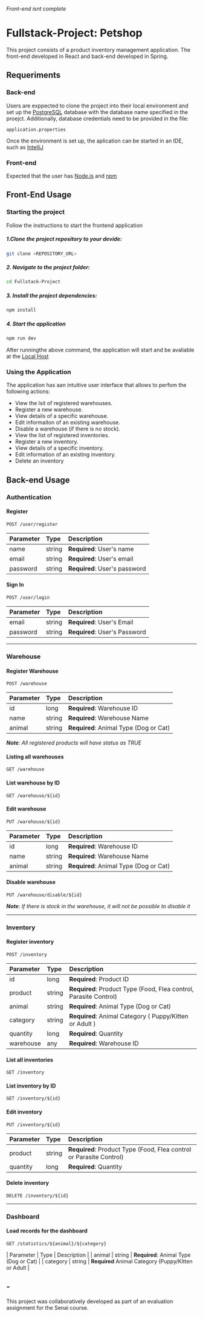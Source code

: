 *Front-end isnt complete*

# Fullstack-Project: Petshop
This project consists of a product inventory management application. The front-end developed in React and back-end developed in Spring.


## Requeriments
### Back-end
Users are exppected to clone the project into their local environment and set up the [PostgreSQL](https://www.postgresql.org/) database with the database name specified in the proejct. Additionally, database credentials need to be provided in the file:
```
application.properties
```
Once the environment is set up, the aplication can be started in an IDE, such as [IntelliJ](https://www.jetbrains.com/pt-br/idea/)
### Front-end
Expected that the user has [Node.js](https://nodejs.org/en) and [npm](https://www.npmjs.com/) 


## Front-End Usage
### Starting the project
Follow the instructions to start the frontend application
##### 1.Clone the project repository to your devide:
```bash
git clone <REPOSITORY_URL>
```
##### 2. Navigate to the project folder:
```bash
cd Fullstack-Project
```
##### 3. Install the project dependencies:
```bash
npm install
```
##### 4. Start the application
```bash
npm run dev
```
After runningthe above command, the application will start and be avaliable at the [Local Host](http://localhost:5173)
### Using the Application
The application has aan intuitive user interface that allows to perfom the following actions:
- View the lsit of registered warehouses.
- Register a new warehouse.
- View details of a specific warehouse.
- Edit informaiton of an existing warehouse.
- Disable a warehouse (if there is no stock).
- View the list of registered inventories.
- Register a new inventory.
- View details of a specific inventory.
- Edit information of an existing inventory.
- Delete an inventory

## Back-end Usage
### Authentication
#### Register
````
POST /user/register
````
| Parameter | Type   | Description                   |
|:----------|:-------|:------------------------------|
| name      | string | **Required**: User's name     |
| email     | string | **Required**: User's email    |
| password  | string | **Required**: User's password |
#### Sign In
````
POST /user/login
````
| Parameter | Type   | Description                   |
|:----------|:-------|:------------------------------|
| email     | string | **Required**: User's Email    |
| password  | string | **Required**: User's Password | 

--------------------------------------------------------------------------------------------------
### Warehouse
#### Register Warehouse
```
POST /warehouse
```
| Parameter | Type   | Description                            |
|:----------|:-------|:---------------------------------------|
| id        | long   | **Required**: Warehouse ID             |
| name      | string | **Required**: Warehouse Name           |
| animal    | string | **Required**: Animal Type (Dog or Cat) |
***Note***: *All registered products will have status as TRUE*
#### Listing all warehouses
```
GET /warehouse
```
#### List warehouse by ID
```
GET /warehouse/${id}
```
#### Edit warehouse
```
PUT /warehouse/${id}
```
| Parameter | Type   | Description                            |
|:----------|:-------|:---------------------------------------|
| id        | long   | **Required**: Warehouse ID             |
| name      | string | **Required**: Warehouse Name           |
| animal    | string | **Required**: Animal Type (Dog or Cat) |
#### Disable warehouse
```
PUT /warehouse/disable/${id}
```
***Note***: *If there is stock in the warehouse, it will not be possible to disable it*

--------------------------------------------------------------------------------------------------
### Inventory
#### Register inventory
```
POST /inventory
```
| Parameter | Type   | Description                                                       |
|:----------|:-------|:------------------------------------------------------------------|
| id        | long   | **Required**: Product ID                                          |
| product   | string | **Required**: Product Type (Food, Flea control, Parasite Control) |
| animal    | string | **Required**: Animal Type (Dog or Cat)                            |
| category  | string | **Required**: Animal Category ( Puppy/Kitten or Adult )           |
| quantity  | long   | **Required**: Quantity                                            |
| warehouse | any    | **Required**: Warehouse ID                                        |
#### List all inventories
```
GET /inventory
```
#### List inventory by ID
```
GET /inventory/${id}
```
#### Edit inventory
```
PUT /inventory/${id}
```
| Parameter | Type   | Description                                                         |
|:----------|:-------|:--------------------------------------------------------------------|
| product   | string | **Required**: Product Type (Food, Flea control or Parasite Control) |
| quantity  | long   | **Required**: Quantity                                              |
#### Delete inventory
```
DELETE /inventory/${id}
```

--------------------------------------------------------------------------------------------------
### Dashboard
#### Load records for the dashboard
```
GET /statistics/${animal}/${category}
```
| Parameter | Type   | Description                                         |
| animal    | string | **Required**: Animal Type (Dog or Cat)              |
| category  | string | **Required** Animal Category (Puppy/Kitten or Adult |

## -
This project was collaboratively developed as part of an evaluation assignment for the Senai course.
















